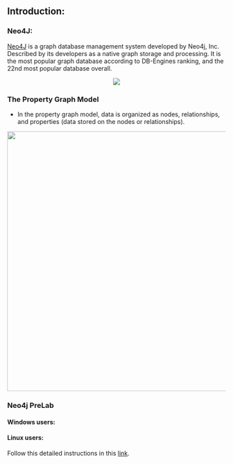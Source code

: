 ## Introduction:
### Neo4J:
   <a href="https://neo4j.com/">Neo4J</a>  is a graph database management system developed by Neo4j, Inc. Described by its developers as a native graph storage and processing. It is the most popular graph database according to DB-Engines ranking, and the 22nd most popular database overall.<br/>
<center><img src="https://neo4j.com/wp-content/themes/neo4jweb/assets/images/neo4j-logo-2015.png"></center>


### The Property Graph Model
* In the property graph model, data is organized as nodes, relationships, and properties (data stored on the nodes or relationships).

<div style="text-align:center"><img src= 'https://dist.neo4j.com/wp-content/uploads/property_graph_elements.jpg' width='600'></div>






### Neo4j PreLab

#### Windows users:





#### Linux users:

Follow this detailed instructions in this [link](https://neo4j.com/docs/operations-manual/current/installation/linux/).

